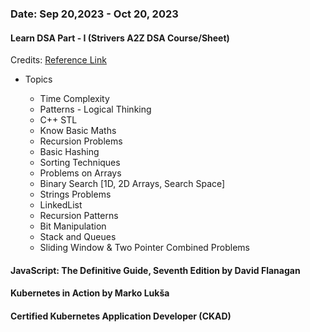 ###  Date: Sep 20,2023 - Oct 20, 2023

#### Learn DSA Part - I  (Strivers A2Z DSA Course/Sheet)

Credits: [Reference Link](https://takeuforward.org/strivers-a2z-dsa-course/strivers-a2z-dsa-course-sheet-2/)

* Topics

    - Time Complexity
    - Patterns - Logical Thinking
    - C++ STL
    - Know Basic Maths
    - Recursion Problems
    - Basic Hashing
    - Sorting Techniques
    - Problems on Arrays
    - Binary Search [1D, 2D Arrays, Search Space]
    - Strings Problems
    - LinkedList
    - Recursion Patterns
    - Bit Manipulation
    - Stack and Queues
    - Sliding Window & Two Pointer Combined Problems

#### JavaScript: The Definitive Guide, Seventh Edition by David Flanagan

#### Kubernetes in Action by Marko Lukša

#### Certified Kubernetes Application Developer (CKAD)


